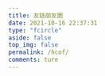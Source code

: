 ```yaml
---
title: 友链朋友圈
date: 2021-10-16 22:37:31
type: "fcircle"
aside: false
top_img: false
permalink: /hcof/
comments: ture
---
```


<script>
  window.circle_config = {
    api: 'http://circle.dorakika.cn' //你的朋友圈地址，不要加 '/'
  }
</script>

<script defer="defer" type="module" src="https://cdn.jsdelivr.net/gh/612901/661111@main/js/fcircle-module.js/"></script>
<script defer="defer" type="module" src="https://cdn.jsdelivr.net/gh/612901/661111@main/js/circle.css/"></script>
<script defer="defer" src="https://cdn.jsdelivr.net/gh/612901/661111@main/js/circle.js/" nomodule></script>
<div id="app"></div>
